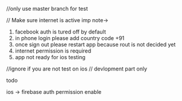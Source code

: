 //only use master branch for test

//  Make sure internet is active
imp note->

1. facebook auth is tured off by default 
2. in phone login please add country code +91
3. once sign out  please restart app because rout is not decided yet
4. internet permission is required
5. app not ready for ios testing




//ignore if you are not test on ios
// devlopment part only 

todo 

ios -> firebase auth permission enable
